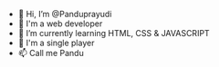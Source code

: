 - 👋 Hi, I’m @Panduprayudi
- 👀 I'm a web developer
- 🌱 I’m currently learning HTML, CSS & JAVASCRIPT
- 💞️ I'm a single player
- 📫 Call me Pandu

<!---
Panduprayudi/Panduprayudi is a ✨ special ✨ repository because its `README.md` (this file) appears on your GitHub profile.
You can click the Preview link to take a look at your changes.
--->
